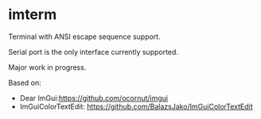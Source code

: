 # imterm
Terminal with ANSI escape sequence support.

Serial port is the only interface currently supported.

Major work in progress.


Based on:
- Dear ImGui:https://github.com/ocornut/imgui
- ImGuiColorTextEdit: https://github.com/BalazsJako/ImGuiColorTextEdit
